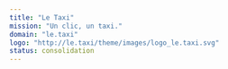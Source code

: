 ```yaml
---
title: "Le Taxi"
mission: "Un clic, un taxi."
domain: "le.taxi"
logo: "http://le.taxi/theme/images/logo_le.taxi.svg"
status: consolidation
---
```


